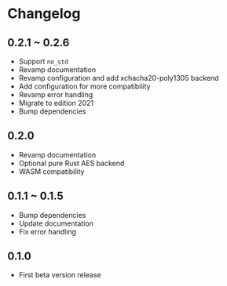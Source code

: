 # Changelog

## 0.2.1 ~ 0.2.6

- Support `no_std`
- Revamp documentation
- Revamp configuration and add xchacha20-poly1305 backend
- Add configuration for more compatibility
- Revamp error handling
- Migrate to edition 2021
- Bump dependencies

## 0.2.0

- Revamp documentation
- Optional pure Rust AES backend
- WASM compatibility

## 0.1.1 ~ 0.1.5

- Bump dependencies
- Update documentation
- Fix error handling

## 0.1.0

- First beta version release
